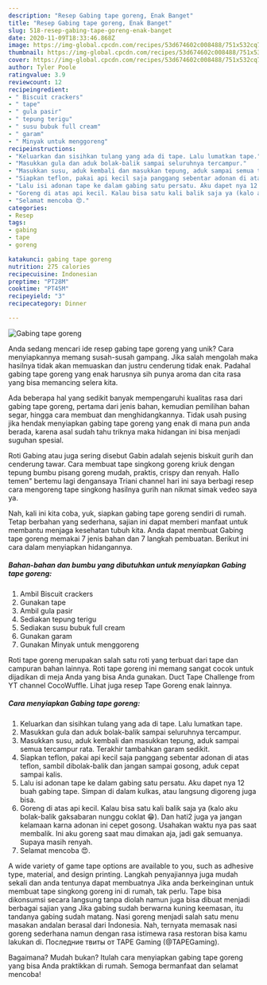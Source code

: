 ```yaml
---
description: "Resep Gabing tape goreng, Enak Banget"
title: "Resep Gabing tape goreng, Enak Banget"
slug: 518-resep-gabing-tape-goreng-enak-banget
date: 2020-11-09T18:33:46.868Z
image: https://img-global.cpcdn.com/recipes/53d674602c008488/751x532cq70/gabing-tape-goreng-foto-resep-utama.jpg
thumbnail: https://img-global.cpcdn.com/recipes/53d674602c008488/751x532cq70/gabing-tape-goreng-foto-resep-utama.jpg
cover: https://img-global.cpcdn.com/recipes/53d674602c008488/751x532cq70/gabing-tape-goreng-foto-resep-utama.jpg
author: Tyler Poole
ratingvalue: 3.9
reviewcount: 12
recipeingredient:
- " Biscuit crackers"
- " tape"
- " gula pasir"
- " tepung terigu"
- " susu bubuk full cream"
- " garam"
- " Minyak untuk menggoreng"
recipeinstructions:
- "Keluarkan dan sisihkan tulang yang ada di tape. Lalu lumatkan tape."
- "Masukkan gula dan aduk bolak-balik sampai seluruhnya tercampur."
- "Masukkan susu, aduk kembali dan masukkan tepung, aduk sampai semua tercampur rata. Terakhir tambahkan garam sedikit."
- "Siapkan teflon, pakai api kecil saja panggang sebentar adonan di atas teflon, sambil dibolak-balik dan jangan sampai gosong, aduk cepat sampai kalis."
- "Lalu isi adonan tape ke dalam gabing satu persatu. Aku dapet nya 12 buah gabing tape. Simpan di dalam kulkas, atau langsung digoreng juga bisa."
- "Goreng di atas api kecil. Kalau bisa satu kali balik saja ya (kalo aku bolak-balik gaksabaran nunggu coklat 😁). Dan hati2 juga ya jangan kelamaan karna adonan ini cepet gosong. Usahakan waktu nya pas saat membalik. Ini aku goreng saat mau dimakan aja, jadi gak semuanya. Supaya masih renyah."
- "Selamat mencoba 😍."
categories:
- Resep
tags:
- gabing
- tape
- goreng

katakunci: gabing tape goreng 
nutrition: 275 calories
recipecuisine: Indonesian
preptime: "PT28M"
cooktime: "PT45M"
recipeyield: "3"
recipecategory: Dinner

---
```



![Gabing tape goreng](https://img-global.cpcdn.com/recipes/53d674602c008488/751x532cq70/gabing-tape-goreng-foto-resep-utama.jpg)

Anda sedang mencari ide resep gabing tape goreng yang unik? Cara menyiapkannya memang susah-susah gampang. Jika salah mengolah maka hasilnya tidak akan memuaskan dan justru cenderung tidak enak. Padahal gabing tape goreng yang enak harusnya sih punya aroma dan cita rasa yang bisa memancing selera kita.

Ada beberapa hal yang sedikit banyak mempengaruhi kualitas rasa dari gabing tape goreng, pertama dari jenis bahan, kemudian pemilihan bahan segar, hingga cara membuat dan menghidangkannya. Tidak usah pusing jika hendak menyiapkan gabing tape goreng yang enak di mana pun anda berada, karena asal sudah tahu triknya maka hidangan ini bisa menjadi suguhan spesial.

Roti Gabing atau juga sering disebut Gabin adalah sejenis biskuit gurih dan cenderung tawar. Cara membuat tape singkong goreng kriuk dengan tepung bumbu pisang goreng mudah, praktis, crispy dan renyah. Hallo temen&#34; bertemu lagi dengansaya Triani channel hari ini saya berbagi resep cara mengoreng tape singkong hasilnya gurih nan nikmat simak vedeo saya ya.


Nah, kali ini kita coba, yuk, siapkan gabing tape goreng sendiri di rumah. Tetap berbahan yang sederhana, sajian ini dapat memberi manfaat untuk membantu menjaga kesehatan tubuh kita. Anda dapat membuat Gabing tape goreng memakai 7 jenis bahan dan 7 langkah pembuatan. Berikut ini cara dalam menyiapkan hidangannya.

<!--inarticleads1-->

##### Bahan-bahan dan bumbu yang dibutuhkan untuk menyiapkan Gabing tape goreng:

1. Ambil  Biscuit crackers
1. Gunakan  tape
1. Ambil  gula pasir
1. Sediakan  tepung terigu
1. Sediakan  susu bubuk full cream
1. Gunakan  garam
1. Gunakan  Minyak untuk menggoreng


Roti tape goreng merupakan salah satu roti yang terbuat dari tape dan campuran bahan lainnya. Roti tape goreng ini memang sangat cocok untuk dijadikan di meja Anda yang bisa Anda gunakan. Duct Tape Challenge from YT channel CocoWuffle. Lihat juga resep Tape Goreng enak lainnya. 

<!--inarticleads2-->

##### Cara menyiapkan Gabing tape goreng:

1. Keluarkan dan sisihkan tulang yang ada di tape. Lalu lumatkan tape.
1. Masukkan gula dan aduk bolak-balik sampai seluruhnya tercampur.
1. Masukkan susu, aduk kembali dan masukkan tepung, aduk sampai semua tercampur rata. Terakhir tambahkan garam sedikit.
1. Siapkan teflon, pakai api kecil saja panggang sebentar adonan di atas teflon, sambil dibolak-balik dan jangan sampai gosong, aduk cepat sampai kalis.
1. Lalu isi adonan tape ke dalam gabing satu persatu. Aku dapet nya 12 buah gabing tape. Simpan di dalam kulkas, atau langsung digoreng juga bisa.
1. Goreng di atas api kecil. Kalau bisa satu kali balik saja ya (kalo aku bolak-balik gaksabaran nunggu coklat 😁). Dan hati2 juga ya jangan kelamaan karna adonan ini cepet gosong. Usahakan waktu nya pas saat membalik. Ini aku goreng saat mau dimakan aja, jadi gak semuanya. Supaya masih renyah.
1. Selamat mencoba 😍.


A wide variety of game tape options are available to you, such as adhesive type, material, and design printing. Langkah penyajiannya juga mudah sekali dan anda tentunya dapat membuatnya Jika anda berkeinginan untuk membuat tape singkong goreng ini di rumah, tak perlu. Tape bisa dikonsumsi secara langsung tanpa diolah namun juga bisa dibuat menjadi berbagai sajian yang Jika gabing sudah berwarna kuning keemasan, itu tandanya gabing sudah matang. Nasi goreng menjadi salah satu menu masakan andalan berasal dari Indonesia. Nah, ternyata memasak nasi goreng sederhana namun dengan rasa istimewa rasa restoran bisa kamu lakukan di. Последние твиты от TAPE Gaming (@TAPEGaming). 

Bagaimana? Mudah bukan? Itulah cara menyiapkan gabing tape goreng yang bisa Anda praktikkan di rumah. Semoga bermanfaat dan selamat mencoba!
